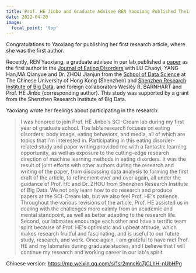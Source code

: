 ```yaml
---
title: Prof. HE Jinbo and Graduate Advisee REN Yaoxiang Published Their Collaborative Research
date: 2022-04-20
image:
  focal_point: 'top'
---
```


Congratulations to Yaoxiang for publishing her first research article, where she was the first author.

<!--more-->

Recently, REN Yaoxiang, a graduate advisee in our lab,published a [paper](https://doi.org/10.1186/s40337-022-00545-6) as the first author  in the [Journal of Eating Disorders](https://jeatdisord.biomedcentral.com/) with LU Chaoyi, YANG Han,MA Qianyue and Dr. ZHOU Jianjun from the [School of Data Science](https://sds.cuhk.edu.cn/en) at The Chinese University of Hong Kong (Shenzhen) and [Shenzhen Research Institute of Big Data](http://www.sribd.cn/en), and foreign collaborators Wesley R. BARNHART and Prof. HE Jinbo (corresponding author). This study was supported by a grant from the Shenzhen Research Institute of Big Data.

Yaoxiang wrote her feelings about participating in the research: 
>I was honored to join Prof. HE Jinbo's SCI-Cream lab during my first year of graduate school. The lab's research focuses on eating disorders, body image, eating behaviors, and media, all of which are topics that I'm interested in. Participating in this eating disorder-related study and paper writing provided me with a fantastic learning opportunity, as well as exposure to the cutting-edge research direction of machine learning methods in eating disorders. It was the result of joint efforts with other authors during the research and writing of the paper, from discussing data analysis to forming the first draft of the article, to refinement over and over again, all under the guidance of Prof. HE and Dr. ZHOU from Shenzhen Research Institute of Big Data. We not only learn how to do research and produce papers at the SCI-Cream lab, but we also feel Prof. HE's patience. Throughout the various revisions of the article, Prof. HE assisted us in dealing with the challenges more calmly from an academic and mental standpoint, as well as better adapting to the research life. Second, our labmates encourage each other and have a terrific team spirit because of Prof. HE's optimistic and upbeat attitude, which makes research fruitful and fascinating, and is useful to our future study, research, and work. Once again, I am grateful to have met Prof. HE and my labmates during graduate studies, and I believe that I will continue my research and working career in our lab's spirit.

Chinese version: https://mp.weixin.qq.com/s/1sr2mncKc7jCLhH-nUbHPg


